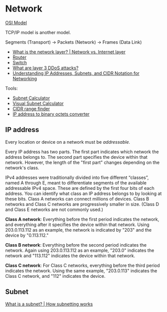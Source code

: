 # Network

[OSI Model](https://www.cloudflare.com/learning/ddos/glossary/open-systems-interconnection-model-osi/)

TCP/IP model is another model.

Segments (Transport) -> Packets (Network) -> Frames (Data Link)

* [What is the network layer? | Network vs. Internet layer](https://www.cloudflare.com/learning/network-layer/what-is-the-network-layer/)
* [Router](https://www.cloudflare.com/learning/network-layer/what-is-routing/)
* [Switch](https://www.cloudflare.com/learning/network-layer/what-is-a-network-switch/)
* [What are layer 3 DDoS attacks?](https://www.cloudflare.com/learning/ddos/layer-3-ddos-attacks/)
* [Understanding IP Addresses, Subnets, and CIDR Notation for Networking](https://www.digitalocean.com/community/tutorials/understanding-ip-addresses-subnets-and-cidr-notation-for-networking)

Tools:

* [Subnet Calculator](https://www.subnet-calculator.com/)
* [Visual Subnet Calculator](https://www.davidc.net/sites/default/subnets/subnets.html)
* [CIDR range finder](https://www.ultratools.com/tools/netMask)
* [IP address to binary octets converter](http://www.csgnetwork.com/ipaddconv.html)

## IP address

Every location or device on a network must be _addressable_.

Every IP address has two parts. The first part indicates which network the address belongs to. The second part specifies the device within that network. However, the length of the "first part" changes depending on the network's class.

IPv4 addresses were traditionally divided into five different “classes”, named A through E, meant to differentiate segments of the available addressable IPv4 space. These are defined by the first four bits of each address. You can identify what class an IP address belongs to by looking at these bits.
Class A networks can connect millions of devices. Class B networks and Class C networks are progressively smaller in size. (Class D and Class E networks are not commonly used.)

**Class A network**: Everything before the first period indicates the network, and everything after it specifies the device within that network. Using 203.0.113.112 as an example, the network is indicated by "203" and the device by "0.113.112."

**Class B network**: Everything before the second period indicates the network. Again using 203.0.113.112 as an example, "203.0" indicates the network and "113.112" indicates the device within that network.

**Class C network**: For Class C networks, everything before the third period indicates the network. Using the same example, "203.0.113" indicates the Class C network, and "112" indicates the device.

## Subnet

[What is a subnet? | How subnetting works](https://www.cloudflare.com/learning/network-layer/what-is-a-subnet/)

